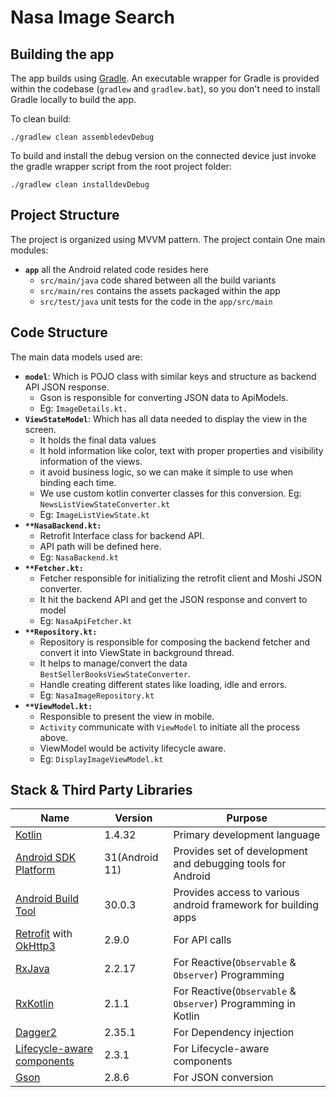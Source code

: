# Nasa Image Search

## Building the app
The app builds using [Gradle](http://www.gradle.org/). An executable wrapper for Gradle is provided within the codebase (`gradlew` and `gradlew.bat`), so you don't need to install Gradle locally to build the app.

To clean build:

`./gradlew clean assembledevDebug`


To build and install the debug version on the connected device just invoke the gradle wrapper script from the root project folder:

    ./gradlew clean installdevDebug


## Project Structure
The project is organized using MVVM pattern. The project contain One main modules:

- **`app`** all the Android related code resides here
    - `src/main/java` code shared between all the build variants
    - `src/main/res` contains the assets packaged within the app
    - `src/test/java` unit tests for the code in the `app/src/main`


## Code Structure
The main data models used are:
- **`model`**: Which is POJO class with similar keys and structure as backend API JSON response.
    - Gson is responsible for converting JSON data to ApiModels.
    - Eg: `ImageDetails.kt.`
- **`ViewStateModel`**: Which has all data needed to display the view in the screen.
    - It holds the final data values
    - It hold information like color, text with proper properties and visibility information of the views.
    - it avoid business logic, so we can make it simple to use when binding each time.
    - We use custom kotlin converter classes for this conversion. Eg: `NewsListViewStateConverter.kt`
    - Eg: `ImageListViewState.kt`
- **`**NasaBackend.kt:`**
    - Retrofit Interface class for backend API.
    - API path will be defined here.
    - Eg: `NasaBackend.kt`
- **`**Fetcher.kt:`**
    - Fetcher responsible for initializing the retrofit client and Moshi JSON converter.
    - It hit the backend API and get the JSON response and convert to model
    - Eg: `NasaApiFetcher.kt`
- **`**Repository.kt:`**
    - Repository is responsible for composing the backend fetcher and convert it into ViewState in background thread.
    - It helps to manage/convert the data `BestSellerBooksViewStateConverter`.
    - Handle creating different states like loading, idle and errors.
    - Eg: `NasaImageRepository.kt`
- **`**ViewModel.kt:`**
    - Responsible to present the view in mobile.
    - `Activity` communicate with `ViewModel` to initiate all the process above.
    - ViewModel would be activity lifecycle aware.
    - Eg: `DisplayImageViewModel.kt`

## Stack & Third Party Libraries

| Name | Version |Purpose |
|-------|-------|-------|
| [Kotlin](https://developer.android.com/kotlin) | 1.4.32 | Primary development language |
| [Android SDK Platform](https://developer.android.com/studio/releases/platforms) | 31(Android 11) | Provides set of development and debugging tools for Android |
| [Android Build Tool](https://developer.android.com/studio/releases/build-tools.html)| 30.0.3  | Provides access to various android framework for building apps |
| [Retrofit](http://square.github.io/retrofit/) with [OkHttp3](http://square.github.io/okhttp/) | 2.9.0 | For API calls |
| [RxJava](https://github.com/ReactiveX/RxJava) | 2.2.17  | For Reactive(`Observable` & `Observer`) Programming |
| [RxKotlin](https://github.com/ReactiveX/RxKotlin) | 2.1.1  | For Reactive(`Observable` & `Observer`) Programming in Kotlin |
| [Dagger2](https://github.com/google/dagger) | 2.35.1  | For Dependency injection  |
| [Lifecycle-aware components](https://developer.android.com/topic/libraries/architecture/adding-components#lifecycle/) | 2.3.1  | For Lifecycle-aware components  |
| [Gson](https://github.com/google/gson) | 2.8.6 | For JSON conversion |

